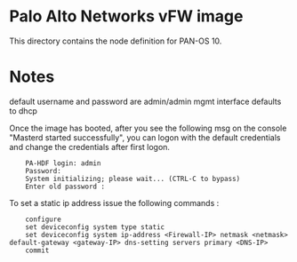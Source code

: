 # Palo Alto Networks vFW image

This directory contains the node definition for PAN-OS 10.


# Notes

default username and password are admin/admin
mgmt interface defaults to dhcp

Once the image has booted, after you see the following msg on the console "Masterd started successfully", you can logon with
the default credentials and change the credentials after first logon.
 
        PA-HDF login: admin
        Password: 
        System initializing; please wait... (CTRL-C to bypass)
        Enter old password : 

To set a static ip address issue the following commands :

        configure
        set deviceconfig system type static
        set deviceconfig system ip-address <Firewall-IP> netmask <netmask> default-gateway <gateway-IP> dns-setting servers primary <DNS-IP>
        commit



